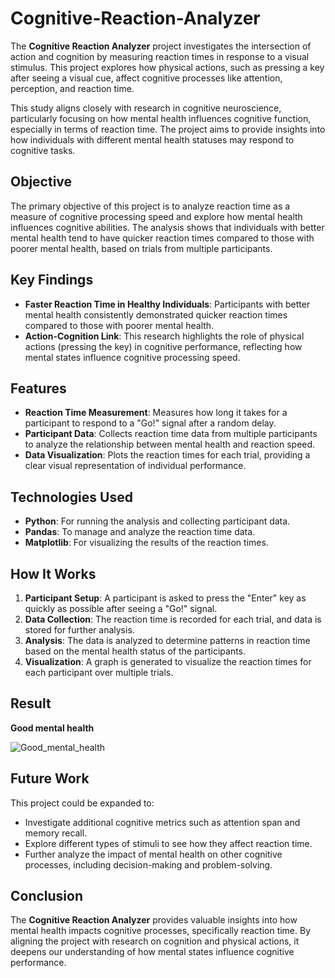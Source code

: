 # Cognitive-Reaction-Analyzer

The **Cognitive Reaction Analyzer** project investigates the intersection of action and cognition by measuring reaction times in response to a visual stimulus. This project explores how physical actions, such as pressing a key after seeing a visual cue, affect cognitive processes like attention, perception, and reaction time.

This study aligns closely with research in cognitive neuroscience, particularly focusing on how mental health influences cognitive function, especially in terms of reaction time. The project aims to provide insights into how individuals with different mental health statuses may respond to cognitive tasks.

## Objective

The primary objective of this project is to analyze reaction time as a measure of cognitive processing speed and explore how mental health influences cognitive abilities. The analysis shows that individuals with better mental health tend to have quicker reaction times compared to those with poorer mental health, based on trials from multiple participants.

## Key Findings

- **Faster Reaction Time in Healthy Individuals**: Participants with better mental health consistently demonstrated quicker reaction times compared to those with poorer mental health.
- **Action-Cognition Link**: This research highlights the role of physical actions (pressing the key) in cognitive performance, reflecting how mental states influence cognitive processing speed.

## Features

- **Reaction Time Measurement**: Measures how long it takes for a participant to respond to a "Go!" signal after a random delay.
- **Participant Data**: Collects reaction time data from multiple participants to analyze the relationship between mental health and reaction speed.
- **Data Visualization**: Plots the reaction times for each trial, providing a clear visual representation of individual performance.
  
## Technologies Used

- **Python**: For running the analysis and collecting participant data.
- **Pandas**: To manage and analyze the reaction time data.
- **Matplotlib**: For visualizing the results of the reaction times.

## How It Works

1. **Participant Setup**: A participant is asked to press the "Enter" key as quickly as possible after seeing a "Go!" signal.
2. **Data Collection**: The reaction time is recorded for each trial, and data is stored for further analysis.
3. **Analysis**: The data is analyzed to determine patterns in reaction time based on the mental health status of the participants.
4. **Visualization**: A graph is generated to visualize the reaction times for each participant over multiple trials.

## Result

**Good mental health**

![Good_mental_health](https://github.com/user-attachments/assets/e17e47b6-b12b-4db4-b327-a5ad41e629b0)



## Future Work

This project could be expanded to:
- Investigate additional cognitive metrics such as attention span and memory recall.
- Explore different types of stimuli to see how they affect reaction time.
- Further analyze the impact of mental health on other cognitive processes, including decision-making and problem-solving.

## Conclusion

The **Cognitive Reaction Analyzer** provides valuable insights into how mental health impacts cognitive processes, specifically reaction time. By aligning the project with research on cognition and physical actions, it deepens our understanding of how mental states influence cognitive performance.


